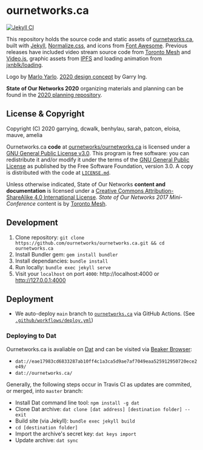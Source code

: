 # ournetworks.ca

[![Jekyll CI](https://github.com/ournetworks/ournetworks.ca/actions/workflows/ci.yml/badge.svg)](https://github.com/ournetworks/ournetworks.ca/actions/workflows/ci.yml)

This repository holds the source code and static assets of [ournetworks.ca](http://ournetworks.ca), built with [Jekyll](https://jekyllrb.com/), [Normalize.css](http://necolas.github.io/normalize.css/), and icons from [Font Awesome](http://fontawesome.io/). Previous releases have included video stream source code from [Toronto Mesh](https://github.com/tomeshnet/ipfs-live-streaming/) and [Video.js](https://videojs.com), graphic assets from [IPFS](https://github.com/ipfs/artwork) and loading animation from [jxnblk/loading](https://github.com/jxnblk/loading).

Logo by [Marlo Yarlo](http://www.marloyarlo.com/). [2020 design concept](https://github.com/ournetworks/artwork) by Garry Ing.

**State of Our Networks 2020** organizing materials and planning can be found in the [2020 planning repository](https://github.com/ournetworks/2020).

## License & Copyright

Copyright (C) 2020 garrying, dcwalk, benhylau, sarah, patcon, eloisa, mauve, amelia

Ournetworks.ca **code** at [ournetworks/ournetworks.ca](https://github.com/ournetworks/ournetworks.ca/) is licensed under a [GNU General Public License v3.0](https://www.gnu.org/licenses/gpl.html). This program is free software: you can redistribute it and/or modify it under the terms of the [GNU General Public License](https://www.gnu.org/licenses/gpl.html) as published by the Free Software Foundation, version 3.0. A copy is distributed with the code at [`LICENSE.md`](./LICENSE.md).

Unless otherwise indicated, State of Our Networks **content and documentation** is licensed under a [Creative Commons Attribution-ShareAlike 4.0 International License](http://creativecommons.org/licenses/by-sa/4.0/). _State of Our Networks 2017 Mini-Conference_ content is by [Toronto Mesh](https://tomesh.net/).

## Development
1. Clone repository: `git clone https://github.com/ournetworks/ournetworks.ca.git && cd ournetworks.ca`
2. Install Bundler gem: `gem install bundler`
3. Install dependancies: `bundle install`
4. Run locally: `bundle exec jekyll serve`
5. Visit your `localhost` on port `4000`: http://localhost:4000 or http://127.0.0.1:4000

## Deployment

- We auto-deploy `main` branch to
  [`ournetworks.ca`](https://ournetworks.ca) via GitHub Actions.
  (See [`.github/workflows/deploy.yml`](https://github.com/ournetworks/ournetworks.ca/blob/main/.github/workflows/deploy.yml))

### Deploying to Dat

Ournetworks.ca is avaliable on [Dat](https://dat.foundation/) and can be visited via [Beaker Browser](https://beakerbrowser.com/):
- `dat://eae17983cd6833287ab10ff4c1a3ca5d9ae7af7049eaa525912950720ece2e49/`
- `dat://ournetworks.ca/`

Generally, the following steps occur in Travis CI as updates are commited, or merged, into `master` branch:
- Install Dat command line tool: `npm install -g dat`
- Clone Dat archive: `dat clone [dat address] [destination folder] --exit`
- Build site (via Jekyll): `bundle exec jekyll build`
- `cd [destination folder]`
- Import the archive's secret key: `dat keys import`
- Update archive: `dat sync`


